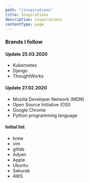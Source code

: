 ```yaml
---
path: "/inspirations"
title: Inspirations
description: inspirations
contentType: page
---
```


### Brands I follow

#### Update 25.03.2020

- Kubernetes
- Django
- ThoughtWorks

#### Update 27.02.2020

- Mozilla Developer Network (MDN)
- Open Source Initiative (OSI)
- Google Chrome
- Python programming language

#### Initial list

- brew
- vim
- gitlab
- Adyen
- Apple
- Ubuntu
- Sekurak
- AWS

